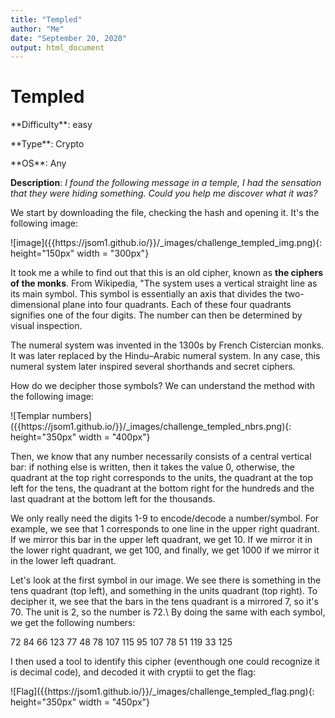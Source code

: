 ```yaml
---
title: "Templed"
author: "Me"
date: "September 20, 2020"
output: html_document
---
```


# Templed

 <div id="boxinfo">
 <div id="textbox">
 <p class="alignleft">**Difficulty**: easy </p>
 <p class="aligncenter">**Type**: Crypto</p>
 <p class="alignright">**OS**: Any</p>
 </div>
 <div style="clear: both;"></div>
 </div> 

**Description**: *I found the following message in a temple, I had the sensation that they were hiding something. Could you help me discover what it was?*

We start by downloading the file, checking the hash and opening it. It's the following image:

<div class="img_container">
![image]({{https://jsom1.github.io/}}/_images/challenge_templed_img.png){: height="150px" width = "300px"}
</div>

It took me a while to find out that this is an old cipher, known as **the ciphers of the monks**. From Wikipedia, "The system uses a vertical straight line as its main symbol. This symbol is essentially an axis that divides the two-dimensional plane into four quadrants. Each of these four quadrants signifies one of the four digits. The number can then be determined by visual inspection.

The numeral system was invented in the 1300s by French Cistercian monks. It was later replaced by the Hindu–Arabic numeral system. In any case, this numeral system later inspired several shorthands and secret ciphers.

How do we decipher those symbols? We can understand the method with the following image:

<div class="img_container">
![Templar numbers]({{https://jsom1.github.io/}}/_images/challenge_templed_nbrs.png){: height="350px" width = "400px"}
</div>

Then, we know that any number necessarily consists of a central vertical bar: if nothing else is written, then it takes the value 0, otherwise, the quadrant at the top right corresponds to the units, the quadrant at the top left for the tens, the quadrant at the bottom right for the hundreds and the last quadrant at the bottom left for the thousands.

We only really need the digits 1-9 to encode/decode a number/symbol. For example, we see that 1 corresponds to one line in the upper right quadrant. If we mirror this bar in the upper left quadrant, we get 10. If we mirror it in the lower right quadrant, we get 100, and finally, we get 1000 if we mirror it in the lower left quadrant.

Let's look at the first symbol in our image. We see there is something in the tens quadrant (top left), and something in the units quadrant (top right). To decipher it, we see that the bars in the tens quadrant is a mirrored 7, so it's 70. The unit is 2, so the number is 72.\\
By doing the same with each symbol, we get the following numbers:

72 84 66 123 77 48 78 107 115 95 107 78 51 119 33 125

I then used a tool to identify this cipher (eventhough one could recognize it is decimal code), and decoded it with cryptii to get the flag:

<div class="img_container">
![Flag]({{https://jsom1.github.io/}}/_images/challenge_templed_flag.png){: height="350px" width = "450px"}
</div>

